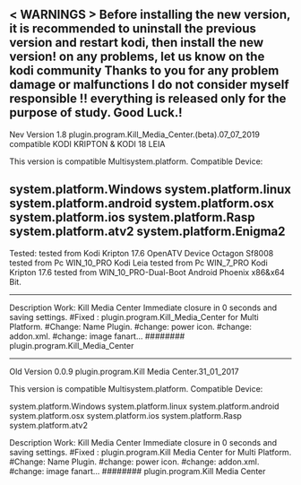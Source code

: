  < WARNINGS >
Before installing the new version, it is recommended to uninstall the previous version and restart kodi, then install the new version!
on any problems, let us know on the kodi community
Thanks to you
for any problem damage or malfunctions 
I do not consider myself responsible !!
everything is released only for the purpose of study.
Good Luck.!
---------------------------------------------------------------------

Nev Version 1.8 plugin.program.Kill_Media_Center.(beta).07_07_2019 compatible KODI KRIPTON & KODI 18 LEIA

This version is compatible Multisystem.platform.
Compatible Device:

system.platform.Windows
system.platform.linux
system.platform.android
system.platform.osx
system.platform.ios
system.platform.Rasp
system.platform.atv2
system.platform.Enigma2
------------------------------------------------------------
Tested: 
tested from Kodi Kripton 17.6 OpenATV Device Octagon Sf8008
tested from Pc WIN_10_PRO Kodi Leia
tested from Pc WIN_7_PRO Kodi Kripton 17.6
tested from WIN_10_PRO-Dual-Boot Android Phoenix x86&x64 Bit.

--------------------------------------------------------------------------

Description Work:
Kill Media Center Immediate closure in 0 seconds and saving settings.
#Fixed : plugin.program.Kill_Media_Center for Multi Platform.
#Change: Name Plugin.
#change: power icon.
#change: addon.xml.
#change: image fanart...
######## plugin.program.Kill_Media_Center




-------------------------------------------------------------------
Old Version 0.0.9 plugin.program.Kill Media Center.31_01_2017

This version is compatible Multisystem.platform.
Compatible Device:

system.platform.Windows
system.platform.linux
system.platform.android
system.platform.osx
system.platform.ios
system.platform.Rasp
system.platform.atv2

Description Work:
Kill Media Center Immediate closure in 0 seconds and saving settings.
#Fixed : plugin.program.Kill Media Center for Multi Platform.
#Change: Name Plugin.
#change: power icon.
#change: addon.xml.
#change: image fanart...
######## plugin.program.Kill Media Center

